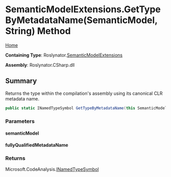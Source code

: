 <a name="_top"></a>

# SemanticModelExtensions\.GetTypeByMetadataName\(SemanticModel, String\) Method

[Home](../../../README.md#_top)

**Containing Type**: Roslynator\.[SemanticModelExtensions](../README.md#_top)

**Assembly**: Roslynator\.CSharp\.dll

## Summary

Returns the type within the compilation's assembly using its canonical CLR metadata name\.

```csharp
public static INamedTypeSymbol GetTypeByMetadataName(this SemanticModel semanticModel, string fullyQualifiedMetadataName)
```

### Parameters

#### semanticModel

#### fullyQualifiedMetadataName

### Returns

Microsoft\.CodeAnalysis\.[INamedTypeSymbol](https://docs.microsoft.com/en-us/dotnet/api/microsoft.codeanalysis.inamedtypesymbol)

